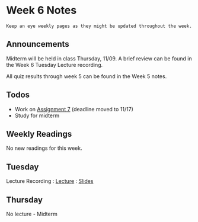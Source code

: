 
# Week 6 Notes

```{note}
Keep an eye weekly pages as they might be updated throughout the week.
```

## Announcements

Midterm will be held in class Thursday, 11/09. A brief review can be found in the Week 6 Tuesday Lecture recording.

All quiz results through week 5 can be found in the Week 5 notes.

## Todos

* Work on [Assignment 7](a7.md) (deadline moved to 11/17)
* Study for midterm

## Weekly Readings

No new readings for this week.

## Tuesday

Lecture Recording
: [Lecture](https://uci.yuja.com/V/Video?v=9129387&node=39148077&a=183492598&autoplay=1)
: [Slides](https://docs.google.com/presentation/d/1xnYxnniB7PpdsSOxkApbPHyVdWRXi8KljsRiV-5iLBY/edit?usp=sharing)

## Thursday

No lecture - Midterm
